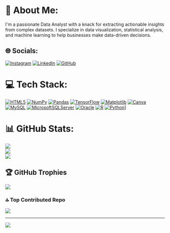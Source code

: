 # 💫 About Me:
I'm a passionate Data Analyst with a knack for extracting actionable insights from complex datasets. I specialize in data visualization, statistical analysis, and machine learning to help businesses make data-driven decisions.


## 🌐 Socials:
[![Instagram](https://img.shields.io/badge/Instagram-%23E4405F.svg?logo=Instagram&logoColor=white)](https://instagram.com/_rahulkoppula_) [![LinkedIn](https://img.shields.io/badge/LinkedIn-%230077B5.svg?logo=linkedin&logoColor=white)](https://linkedin.com/in/rahul-babu-koppula) [![GitHub](https://img.shields.io/badge/GitHub-%#23013243.svg?logo=GitHub&logoColor=white)](https://github.com/RAHUL-KOPPULA/RAHUL-KOPPULA)

# 💻 Tech Stack:
[![HTML5](https://img.shields.io/badge/html5-%23E34F26.svg?style=for-the-badge&logo=html5&logoColor=white)](https://HTML5.com_) [![NumPy](https://img.shields.io/badge/numpy-%23013243.svg?style=for-the-badge&logo=numpy&logoColor=white)](https://NumPy.com_) [![Pandas](https://img.shields.io/badge/pandas-%23150458.svg?style=for-the-badge&logo=pandas&logoColor=white)](https://Pandas.com_) [![TensorFlow](https://img.shields.io/badge/TensorFlow-%23FF6F00.svg?style=for-the-badge&logo=TensorFlow&logoColor=white)](https://TensorFlow.com_) [![Matplotlib](https://img.shields.io/badge/Matplotlib-%23ffffff.svg?style=for-the-badge&logo=Matplotlib&logoColor=black)](https://Matplotlib.com) [![Canva](https://img.shields.io/badge/Canva-%2300C4CC.svg?style=for-the-badge&logo=Canva&logoColor=white)](https://Canva.com_) [![MySQL](https://img.shields.io/badge/mysql-4479A1.svg?style=for-the-badge&logo=mysql&logoColor=white)](https://MySQL.com) [![MicrosoftSQLServer](https://img.shields.io/badge/Microsoft%20SQL%20Server-CC2927?style=for-the-badge&logo=microsoft%20sql%20server&logoColor=white)](https://MySQL.com) [![Oracle](https://img.shields.io/badge/Oracle-F80000?style=for-the-badge&logo=oracle&logoColor=white)](https://Orcle.com) [![R](https://img.shields.io/badge/r-%23276DC3.svg?style=for-the-badge&logo=r&logoColor=white)](https://R.com) [![Python](https://img.shields.io/badge/python-3670A0?style=for-the-badge&logo=python&logoColor=ffdd54)](https://Python.com)]
# 📊 GitHub Stats:
![](https://github-readme-stats.vercel.app/api?username=RAHUL-KOPPULA&theme=neon&hide_border=false&include_all_commits=true&count_private=true)<br/>
![](https://github-readme-streak-stats.herokuapp.com/?user=RAHUL-KOPPULA&theme=neon&hide_border=false)<br/>
![](https://github-readme-stats.vercel.app/api/top-langs/?username=RAHUL-KOPPULA&theme=neon&hide_border=false&include_all_commits=true&count_private=true&layout=compact)

## 🏆 GitHub Trophies
![](https://github-profile-trophy.vercel.app/?username=RAHUL-KOPPULA&theme=radical&no-frame=false&no-bg=true&margin-w=4)

### 🔝 Top Contributed Repo
![](https://github-contributor-stats.vercel.app/api?username=RAHUL-KOPPULA&limit=5&theme=date_night&combine_all_yearly_contributions=true)

---
[![](https://visitcount.itsvg.in/api?id=RAHUL-KOPPULA&icon=5&color=9)](https://visitcount.itsvg.in)

